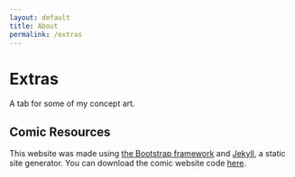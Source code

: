 ```yaml
---
layout: default
title: About
permalink: /extras
---
```

# Extras

A tab for some of my concept art.

## Comic Resources
This website was made using [the Bootstrap framework](http://getbootstrap.com/) and [Jekyll](https://jekyllrb.com/), a static site generator. You can download the comic website code [here](https://github.com/peahatlanding/Webcomic-Jekyll-Theme).
